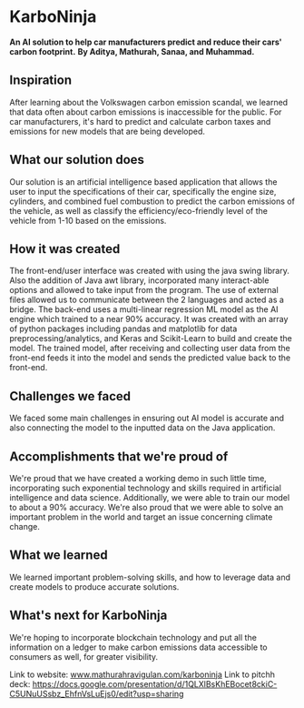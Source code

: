 # KarboNinja
**An AI solution to help car manufacturers predict and reduce their cars' carbon footprint.**
**By Aditya, Mathurah, Sanaa, and Muhammad.**

## Inspiration
After learning about the Volkswagen carbon emission scandal, we learned that data often about carbon emissions is inaccessible for the public. For car manufacturers, it's hard to predict and calculate carbon taxes and emissions for new models that are being developed.

## What our solution does
Our solution is an artificial intelligence based application that allows the user to input the specifications of their car, specifically the engine size, cylinders, and combined fuel combustion to predict the carbon emissions of the vehicle, as well as classify the efficiency/eco-friendly level of the vehicle from 1-10 based on the emissions. 

## How it was created
The front-end/user interface was created with using the java swing library. Also the addition of Java awt library, incorporated many interact-able options and allowed to take input from the program. The use of external files allowed us to communicate between the 2 languages and acted as a bridge. The back-end uses a multi-linear regression ML model as the AI engine which trained to a near 90% accuracy. It was created with an array of python packages including pandas and matplotlib for data preprocessing/analytics, and Keras and Scikit-Learn to build and create the model. The trained model, after receiving and collecting user data from the front-end feeds it into the model and sends the predicted value back to the front-end. 

## Challenges we faced
We faced some main challenges in ensuring out AI model is accurate and also connecting the model to the inputted data on the Java application.

## Accomplishments that we're proud of
We're proud that we have created a working demo in such little time, incorporating such exponential technology and skills required in artificial intelligence and data science. Additionally, we were able to train our model to about a 90% accuracy. We're also proud that we were able to solve an important problem in the world and target an issue concerning climate change. 

## What we learned
We learned important problem-solving skills, and how to leverage data and create models to produce accurate solutions.

## What's next for KarboNinja
We're hoping to incorporate blockchain technology and put all the information on a ledger to make carbon emissions data accessible to consumers as well, for greater visibility. 

Link to website: www.mathurahravigulan.com/karboninja
Link to pitchh deck: https://docs.google.com/presentation/d/1QLXlBsKhEBocet8ckiC-C5UNuUSsbz_EhfnVsLuEjs0/edit?usp=sharing

